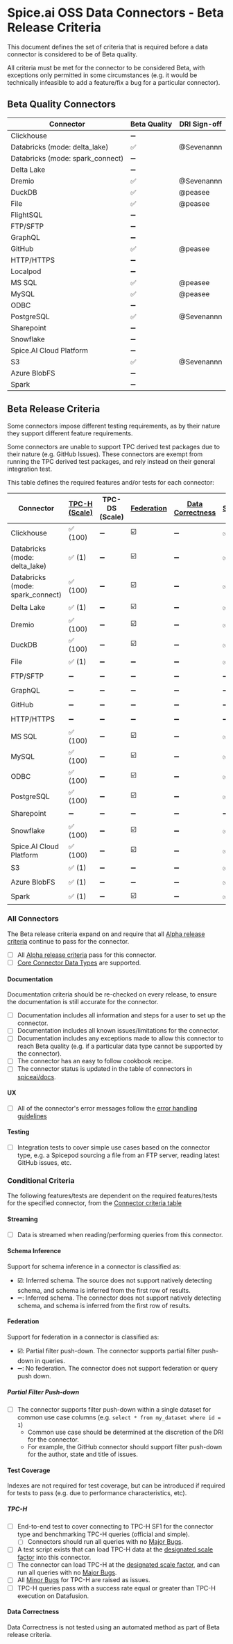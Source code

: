 # Spice.ai OSS Data Connectors - Beta Release Criteria

This document defines the set of criteria that is required before a data connector is considered to be of Beta quality.

All criteria must be met for the connector to be considered Beta, with exceptions only permitted in some circumstances (e.g. it would be technically infeasible to add a feature/fix a bug for a particular connector).

## Beta Quality Connectors

| Connector                        | Beta Quality | DRI Sign-off |
| -------------------------------- | ------------ | ------------ |
| Clickhouse                       | ➖           |              |
| Databricks (mode: delta_lake)    | ✅           | @Sevenannn   |
| Databricks (mode: spark_connect) | ➖           |              |
| Delta Lake                       | ➖           |              |
| Dremio                           | ✅           | @Sevenannn   |
| DuckDB                           | ✅           | @peasee      |
| File                             | ✅           | @peasee      |
| FlightSQL                        | ➖           |              |
| FTP/SFTP                         | ➖           |              |
| GraphQL                          | ➖           |              |
| GitHub                           | ✅           | @peasee      |
| HTTP/HTTPS                       | ➖           |              |
| Localpod                         | ➖           |              |
| MS SQL                           | ✅           | @peasee      |
| MySQL                            | ✅           | @peasee      |
| ODBC                             | ➖           |              |
| PostgreSQL                       | ✅           | @Sevenannn   |
| Sharepoint                       | ➖           |              |
| Snowflake                        | ➖           |              |
| Spice.AI Cloud Platform          | ➖           |              |
| S3                               | ✅           | @Sevenannn   |
| Azure BlobFS                     | ➖           |              |
| Spark                            | ➖           |              |

## Beta Release Criteria

Some connectors impose different testing requirements, as by their nature they support different feature requirements.

Some connectors are unable to support TPC derived test packages due to their nature (e.g. GitHub Issues).
These connectors are exempt from running the TPC derived test packages, and rely instead on their general integration test.

This table defines the required features and/or tests for each connector:

| Connector                        | [TPC-H (Scale)][tpch] | TPC-DS (Scale) | [Federation][fed] | [Data Correctness][data] | [Streaming][stream] | [Schema Inference][schema] |
| -------------------------------- | --------------------- | -------------- | ----------------- | ------------------------ | ------------------- | -------------------------- |
| Clickhouse                       | ✅ (100)              | ➖             | ☑️                | ➖                       | ✅                  | ➖                         |
| Databricks (mode: delta_lake)    | ✅ (1)                | ➖             | ☑️                | ➖                       | ✅                  | ➖                         |
| Databricks (mode: spark_connect) | ✅ (100)              | ➖             | ☑️                | ➖                       | ✅                  | ➖                         |
| Delta Lake                       | ✅ (1)                | ➖             | ☑️                | ➖                       | ✅                  | ➖                         |
| Dremio                           | ✅ (100)              | ➖             | ☑️                | ➖                       | ✅                  | ➖                         |
| DuckDB                           | ✅ (100)              | ➖             | ☑️                | ➖                       | ✅                  | ➖                         |
| File                             | ✅ (1)                | ➖             | ➖                | ➖                       | ✅                  | ☑️                         |
| FTP/SFTP                         | ➖                    | ➖             | ➖                | ➖                       | ➖                  | ☑️                         |
| GraphQL                          | ➖                    | ➖             | ➖                | ➖                       | ➖                  | ☑️                         |
| GitHub                           | ➖                    | ➖             | ➖                | ➖                       | ➖                  | ☑️                         |
| HTTP/HTTPS                       | ➖                    | ➖             | ➖                | ➖                       | ➖                  | ☑️                         |
| MS SQL                           | ✅ (100)              | ➖             | ☑️                | ➖                       | ✅                  | ➖                         |
| MySQL                            | ✅ (100)              | ➖             | ☑️                | ➖                       | ✅                  | ➖                         |
| ODBC                             | ✅ (100)              | ➖             | ☑️                | ➖                       | ✅                  | ➖                         |
| PostgreSQL                       | ✅ (100)              | ➖             | ☑️                | ➖                       | ✅                  | ➖                         |
| Sharepoint                       | ➖                    | ➖             | ➖                | ➖                       | ➖                  | ☑️                         |
| Snowflake                        | ✅ (100)              | ➖             | ☑️                | ➖                       | ✅                  | ➖                         |
| Spice.AI Cloud Platform          | ✅ (100)              | ➖             | ☑️                | ➖                       | ✅                  | ➖                         |
| S3                               | ✅ (1)                | ➖             | ➖                | ➖                       | ✅                  | ☑️                         |
| Azure BlobFS                     | ✅ (1)                | ➖             | ➖                | ➖                       | ✅                  | ☑️                         |
| Spark                            | ✅ (1)                | ➖             | ☑️                | ➖                       | ✅                  | ➖                         |

[tpch]: #tpc-h
[fed]: #federation
[stream]: #streaming
[data]: #data-correctness
[schema]: #schema-inference

### All Connectors

The Beta release criteria expand on and require that all [Alpha release criteria](./alpha.md) continue to pass for the connector.

- [ ] All [Alpha release criteria](./alpha.md) pass for this connector.
- [ ] [Core Connector Data Types](../definitions.md) are supported.

#### Documentation

Documentation criteria should be re-checked on every release, to ensure the documentation is still accurate for the connector.

- [ ] Documentation includes all information and steps for a user to set up the connector.
- [ ] Documentation includes all known issues/limitations for the connector.
- [ ] Documentation includes any exceptions made to allow this connector to reach Beta quality (e.g. if a particular data type cannot be supported by the connector).
- [ ] The connector has an easy to follow cookbook recipe.
- [ ] The connector status is updated in the table of connectors in [spiceai/docs](https://github.com/spiceai/docs).

#### UX

- [ ] All of the connector's error messages follow the [error handling guidelines](../../dev/error_handling.md)

#### Testing

- [ ] Integration tests to cover simple use cases based on the connector type, e.g. a Spicepod sourcing a file from an FTP server, reading latest GitHub issues, etc.

### Conditional Criteria

The following features/tests are dependent on the required features/tests for the specified connector, from the [Connector criteria table](#beta-release-criteria)

#### Streaming

- [ ] Data is streamed when reading/performing queries from this connector.

#### Schema Inference

Support for schema inference in a connector is classified as:

- ☑️: Inferred schema. The source does not support natively detecting schema, and schema is inferred from the first row of results.
- ➖: Inferred schema. The connector does not support natively detecting schema, and schema is inferred from the first row of results.

#### Federation

Support for federation in a connector is classified as:

- ☑️: Partial filter push-down. The connector supports partial filter push-down in queries.
- ➖: No federation. The connector does not support federation or query push down.

##### Partial Filter Push-down

- [ ] The connector supports filter push-down within a single dataset for common use case columns (e.g. `select * from my_dataset where id = 1`)
  - Common use case should be determined at the discretion of the DRI for the connector.
  - For example, the GitHub connector should support filter push-down for the author, state and title of issues.

#### Test Coverage

Indexes are not required for test coverage, but can be introduced if required for tests to pass (e.g. due to performance characteristics, etc).

##### TPC-H

- [ ] End-to-end test to cover connecting to TPC-H SF1 for the connector type and benchmarking TPC-H queries (official and simple).
  - [ ] Connectors should run all queries with no [Major Bugs](../definitions.md).
- [ ] A test script exists that can load TPC-H data at the [designated scale factor](#beta-release-criteria) into this connector.
- [ ] The connector can load TPC-H at the [designated scale factor](#beta-release-criteria), and can run all queries with no [Major Bugs](../definitions.md).
- [ ] All [Minor Bugs](../definitions.md) for TPC-H are raised as issues.
- [ ] TPC-H queries pass with a success rate equal or greater than TPC-H execution on Datafusion.

#### Data Correctness

Data Correctness is not tested using an automated method as part of Beta release criteria.
